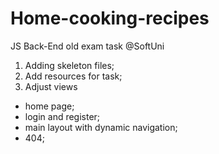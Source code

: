 # Home-cooking-recipes
JS Back-End old exam task @SoftUni

1. Adding skeleton files; 
2. Add resources for task;  
3. Adjust views
  - home page; 
  - login and register; 
  - main layout with dynamic navigation;
  - 404; 